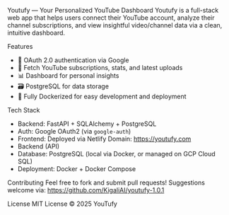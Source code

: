 Youtufy — Your Personalized YouTube Dashboard
Youtufy is a full-stack web app that helps users connect their YouTube account, analyze their channel subscriptions,
and view insightful video/channel data via a clean, intuitive dashboard.

Features

- 🔐 OAuth 2.0 authentication via Google
- 🎯 Fetch YouTube subscriptions, stats, and latest uploads
- 📊 Dashboard for personal insights
- 🗃️ PostgreSQL for data storage
- 🐳 Fully Dockerized for easy development and deployment


Tech Stack

- Backend: FastAPI + SQLAlchemy + PostgreSQL
- Auth: Google OAuth2 (via `google-auth`)
- Frontend: Deployed via Netlify
  Domain: https://youtufy.com
- Backend (API) 
- Database: PostgreSQL (local via Docker, or managed on GCP Cloud SQL)
- Deployment: Docker + Docker Compose

Contributing
Feel free to fork and submit pull requests! Suggestions welcome via: https://github.com/KigaliAI/youtufy-1.0.1

License
MIT License © 2025 YouTufy